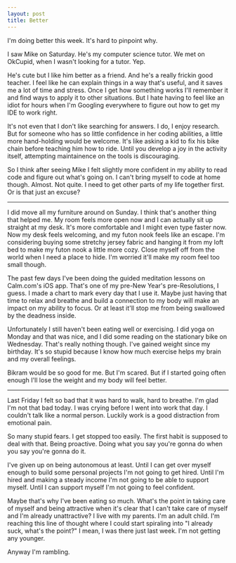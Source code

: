 ```yaml
---
layout: post
title: Better
---
```

I'm doing better this week. It's hard to pinpoint why.

I saw Mike on Saturday. He's my computer science tutor. We met on OkCupid, when I wasn't looking for a tutor. Yep.

He's cute but I like him better as a friend. And he's a really frickin good teacher. I feel like he can explain things in a way that's useful, and it saves me a lot of time and stress. Once I get how something works I'll remember it and find ways to apply it to other situations. But I hate having to feel like an idiot for hours when I'm Googling everywhere to figure out how to get my IDE to work right.

It's not even that I don't like searching for answers. I do, I enjoy research. But for someone who has so little confidence in her coding abilities, a little more hand-holding would be welcome. It's like asking a kid to fix his bike chain before teaching him how to ride. Until you develop a joy in the activity itself, attempting maintainence on the tools is discouraging.

So I think after seeing Mike I felt slightly more confident in my ability to read code and figure out what's going on. I can't bring myself to code at home though. Almost. Not quite. I need to get other parts of my life together first. Or is that just an excuse?

---

I did move all my furniture around on Sunday. I think that's another thing that helped me. My room feels more open now and I can actually sit up straight at my desk. It's more comfortable and I might even type faster now. Now my desk feels welcoming, and my futon nook feels like an escape. I'm considering buying some stretchy jersey fabric and hanging it from my loft bed to make my futon nook a little more cozy. Close myself off from the world when I need a place to hide. I'm worried it'll make my room feel too small though.

The past few days I've been doing the guided meditation lessons on Calm.com's iOS app. That's one of my pre-New Year's pre-Resolutions, I guess. I made a chart to mark every day that I use it. Maybe just having that time to relax and breathe and build a connection to my body will make an impact on my ability to focus. Or at least it'll stop me from being swallowed by the deadness inside.

Unfortunately I still haven't been eating well or exercising. I did yoga on Monday and that was nice, and I did some reading on the stationary bike on Wednesday. That's really nothing though. I've gained weight since my birthday. It's so stupid because I know how much exercise helps my brain and my overall feelings.

Bikram would be so good for me. But I'm scared. But if I started going often enough I'll lose the weight and my body will feel better.

---

Last Friday I felt so bad that it was hard to walk, hard to breathe. I'm glad I'm not that bad today. I was crying before I went into work that day. I couldn't talk like a normal person. Luckily work is a good distraction from emotional pain.

So many stupid fears. I get stopped too easily. The first habit is supposed to deal with that. Being proactive. Doing what you say you're gonna do when you say you're gonna do it.

I've given up on being autonomous at least. Until I can get over myself enough to build some personal projects I'm not going to get hired. Until I'm hired and making a steady income I'm not going to be able to support myself. Until I can support myself I'm not going to feel confident.

Maybe that's why I've been eating so much. What's the point in taking care of myself and being attractive when it's clear that I can't take care of myself and I'm already unattractive? I live with my parents. I'm an adult child. I'm reaching this line of thought where I could start spiraling into "I already suck, what's the point?" I mean, I was there just last week. I'm not getting any younger.

Anyway I'm rambling.